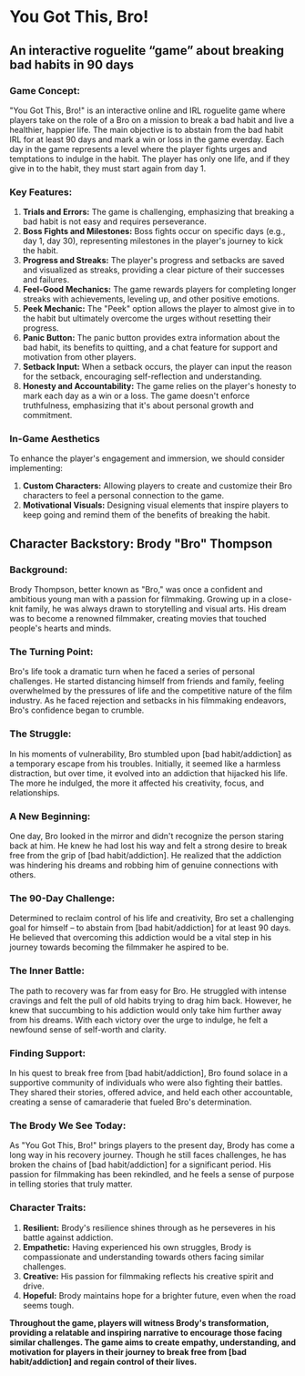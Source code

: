 # You Got This, Bro!

## An interactive roguelite “game” about breaking bad habits in 90 days

### Game Concept:
 "You Got This, Bro!" is an interactive online and IRL roguelite game where players take on the role of a Bro on a mission to break a bad habit and live a healthier, happier life. The main objective is to abstain from the bad habit IRL for at least 90 days and mark a win or loss in the game everday. Each day in the game represents a level where the player fights urges and temptations to indulge in the habit. The player has only one life, and if they give in to the habit, they must start again from day 1.

### Key Features:
1. **Trials and Errors:** The game is challenging, emphasizing that breaking a bad habit is not easy and requires perseverance.
2. **Boss Fights and Milestones:** Boss fights occur on specific days (e.g., day 1, day 30), representing milestones in the player's journey to kick the habit.
3. **Progress and Streaks:** The player's progress and setbacks are saved and visualized as streaks, providing a clear picture of their successes and failures.
4. **Feel-Good Mechanics:** The game rewards players for completing longer streaks with achievements, leveling up, and other positive emotions.
5. **Peek Mechanic:** The "Peek" option allows the player to almost give in to the habit but ultimately overcome the urges without resetting their progress.
6. **Panic Button:** The panic button provides extra information about the bad habit, its benefits to quitting, and a chat feature for support and motivation from other players.
7. **Setback Input:** When a setback occurs, the player can input the reason for the setback, encouraging self-reflection and understanding.
8. **Honesty and Accountability:** The game relies on the player's honesty to mark each day as a win or a loss. The game doesn't enforce truthfulness, emphasizing that it's about personal growth and commitment.

### In-Game Aesthetics
To enhance the player's engagement and immersion, we should consider implementing:

1. **Custom Characters:** Allowing players to create and customize their Bro characters to feel a personal connection to the game.
2. **Motivational Visuals:** Designing visual elements that inspire players to keep going and remind them of the benefits of breaking the habit.

## Character Backstory: Brody "Bro" Thompson

### Background:
Brody Thompson, better known as "Bro," was once a confident and ambitious young man with a passion for filmmaking. Growing up in a close-knit family, he was always drawn to storytelling and visual arts. His dream was to become a renowned filmmaker, creating movies that touched people's hearts and minds.

### The Turning Point:
Bro's life took a dramatic turn when he faced a series of personal challenges. He started distancing himself from friends and family, feeling overwhelmed by the pressures of life and the competitive nature of the film industry. As he faced rejection and setbacks in his filmmaking endeavors, Bro's confidence began to crumble.

### The Struggle:
In his moments of vulnerability, Bro stumbled upon [bad habit/addiction] as a temporary escape from his troubles. Initially, it seemed like a harmless distraction, but over time, it evolved into an addiction that hijacked his life. The more he indulged, the more it affected his creativity, focus, and relationships.

### A New Beginning:
One day, Bro looked in the mirror and didn't recognize the person staring back at him. He knew he had lost his way and felt a strong desire to break free from the grip of [bad habit/addiction]. He realized that the addiction was hindering his dreams and robbing him of genuine connections with others.

### The 90-Day Challenge:
Determined to reclaim control of his life and creativity, Bro set a challenging goal for himself – to abstain from [bad habit/addiction] for at least 90 days. He believed that overcoming this addiction would be a vital step in his journey towards becoming the filmmaker he aspired to be.

### The Inner Battle:
The path to recovery was far from easy for Bro. He struggled with intense cravings and felt the pull of old habits trying to drag him back. However, he knew that succumbing to his addiction would only take him further away from his dreams. With each victory over the urge to indulge, he felt a newfound sense of self-worth and clarity.

### Finding Support:
In his quest to break free from [bad habit/addiction], Bro found solace in a supportive community of individuals who were also fighting their battles. They shared their stories, offered advice, and held each other accountable, creating a sense of camaraderie that fueled Bro's determination.

### The Brody We See Today:
As "You Got This, Bro!" brings players to the present day, Brody has come a long way in his recovery journey. Though he still faces challenges, he has broken the chains of [bad habit/addiction] for a significant period. His passion for filmmaking has been rekindled, and he feels a sense of purpose in telling stories that truly matter.

### Character Traits:
1. **Resilient:** Brody's resilience shines through as he perseveres in his battle against addiction.
2. **Empathetic:** Having experienced his own struggles, Brody is compassionate and understanding towards others facing similar challenges.
3. **Creative:** His passion for filmmaking reflects his creative spirit and drive.
4. **Hopeful:** Brody maintains hope for a brighter future, even when the road seems tough.

**Throughout the game, players will witness Brody's transformation, providing a relatable and inspiring narrative to encourage those facing similar challenges. The game aims to create empathy, understanding, and motivation for players in their journey to break free from [bad habit/addiction] and regain control of their lives.**

